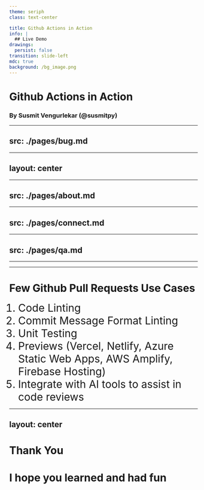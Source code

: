 ```yaml
---
theme: seriph
class: text-center

title: Github Actions in Action
info: |
  ## Live Demo
drawings:
  persist: false
transition: slide-left
mdc: true
background: /bg_image.png
---
```


# Github Actions in Action

### By Susmit Vengurlekar (@susmitpy)

---
src: ./pages/bug.md
---

---
layout: center
---

<Tweet id="1841457540875387365" scale="1" />


---
src: ./pages/about.md
---


---
src: ./pages/connect.md
---

---
src: ./pages/qa.md
---

---
---

# Few Github Pull Requests Use Cases

1. Code Linting
2. Commit Message Format Linting
3. Unit Testing
4. Previews (Vercel, Netlify, Azure Static Web Apps, AWS Amplify, Firebase Hosting)
5. Integrate with AI tools to assist in code reviews


<style>
li {
      font-size: 2em;
    }
</style>

---
layout: center
---

# Thank You
# I hope you learned and had fun


